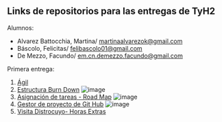 ## Links de repositorios para las entregas de TyH2

Alumnos:
* Alvarez Battocchia, Martina/ martinaalvarezok@gmail.com
* Báscolo, Felicitas/ felibascolo01@gmail.com
* De Mezzo, Facundo/ em.cn.demezzo.facundo@gmail.com

Primera entrega:
1. [Ágil](https://github.com/FacuMartiFeli/Agil)
2. [Estructura Burn Down](https://github.com/users/FacuMartiFeli/projects/1)
![image](https://github.com/FacuMartiFeli/FacuMartiFeli/assets/142028795/d339713f-30c7-4965-a8a0-d6ca3d0fd7bf)
3. [Asignación de tareas - Road Map](https://github.com/users/FacuMartiFeli/projects/1/views/2)
![image](https://github.com/FacuMartiFeli/FacuMartiFeli/assets/142028795/0650ba6f-12d7-4ed1-8655-639ca627e881)
4. [Gestor de proyecto de Git Hub](https://github.com/users/FacuMartiFeli/projects/1/views/3)
![image](https://github.com/FacuMartiFeli/FacuMartiFeli/assets/142028795/5e5bdeaf-5018-4f7d-8e06-62ab621d1fb1)
5. [Visita Distrocuyo- Horas Extras](https://github.com/FacuMartiFeli/Distrocuyo-Visita) 
   
